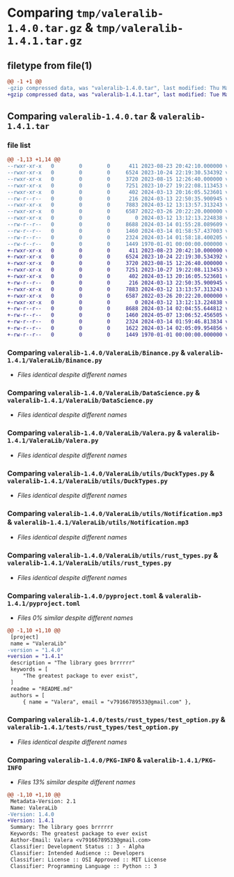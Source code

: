 # Comparing `tmp/valeralib-1.4.0.tar.gz` & `tmp/valeralib-1.4.1.tar.gz`

## filetype from file(1)

```diff
@@ -1 +1 @@
-gzip compressed data, was "valeralib-1.4.0.tar", last modified: Thu Mar 14 01:58:57 2024, max compression
+gzip compressed data, was "valeralib-1.4.1.tar", last modified: Tue May  7 13:06:52 2024, max compression
```

## Comparing `valeralib-1.4.0.tar` & `valeralib-1.4.1.tar`

### file list

```diff
@@ -1,13 +1,14 @@
--rwxr-xr-x   0        0        0      411 2023-08-23 20:42:10.000000 valeralib-1.4.0/README.md
--rwxr-xr-x   0        0        0     6524 2023-10-24 22:19:30.534392 valeralib-1.4.0/ValeraLib/Binance.py
--rwxr-xr-x   0        0        0     3720 2023-08-15 12:26:40.000000 valeralib-1.4.0/ValeraLib/DataScience.py
--rwxr-xr-x   0        0        0     7251 2023-10-27 19:22:08.113453 valeralib-1.4.0/ValeraLib/Valera.py
--rwxr-xr-x   0        0        0      402 2024-03-13 20:16:05.523601 valeralib-1.4.0/ValeraLib/__init__.py
--rw-r--r--   0        0        0      216 2024-03-13 22:50:35.900945 valeralib-1.4.0/ValeraLib/prelude.py
--rwxr-xr-x   0        0        0     7883 2024-03-12 13:13:57.313243 valeralib-1.4.0/ValeraLib/utils/DuckTypes.py
--rwxr-xr-x   0        0        0     6587 2022-03-26 20:22:20.000000 valeralib-1.4.0/ValeraLib/utils/Notification.mp3
--rwxr-xr-x   0        0        0        0 2024-03-12 13:12:13.224838 valeralib-1.4.0/ValeraLib/utils/__init__.py
--rw-r--r--   0        0        0     8688 2024-03-14 01:55:28.089609 valeralib-1.4.0/ValeraLib/utils/rust_types.py
--rw-r--r--   0        0        0     1460 2024-03-14 01:58:57.437003 valeralib-1.4.0/pyproject.toml
--rw-r--r--   0        0        0     2324 2024-03-14 01:58:18.400205 valeralib-1.4.0/tests/rust_types/test_option.py
--rw-r--r--   0        0        0     1449 1970-01-01 00:00:00.000000 valeralib-1.4.0/PKG-INFO
+-rwxr-xr-x   0        0        0      411 2023-08-23 20:42:10.000000 valeralib-1.4.1/README.md
+-rwxr-xr-x   0        0        0     6524 2023-10-24 22:19:30.534392 valeralib-1.4.1/ValeraLib/Binance.py
+-rwxr-xr-x   0        0        0     3720 2023-08-15 12:26:40.000000 valeralib-1.4.1/ValeraLib/DataScience.py
+-rwxr-xr-x   0        0        0     7251 2023-10-27 19:22:08.113453 valeralib-1.4.1/ValeraLib/Valera.py
+-rwxr-xr-x   0        0        0      402 2024-03-13 20:16:05.523601 valeralib-1.4.1/ValeraLib/__init__.py
+-rw-r--r--   0        0        0      216 2024-03-13 22:50:35.900945 valeralib-1.4.1/ValeraLib/prelude.py
+-rwxr-xr-x   0        0        0     7883 2024-03-12 13:13:57.313243 valeralib-1.4.1/ValeraLib/utils/DuckTypes.py
+-rwxr-xr-x   0        0        0     6587 2022-03-26 20:22:20.000000 valeralib-1.4.1/ValeraLib/utils/Notification.mp3
+-rwxr-xr-x   0        0        0        0 2024-03-12 13:12:13.224838 valeralib-1.4.1/ValeraLib/utils/__init__.py
+-rw-r--r--   0        0        0     8688 2024-03-14 02:04:55.644812 valeralib-1.4.1/ValeraLib/utils/rust_types.py
+-rw-r--r--   0        0        0     1460 2024-05-07 13:06:52.456505 valeralib-1.4.1/pyproject.toml
+-rw-r--r--   0        0        0     2324 2024-03-14 01:59:46.813834 valeralib-1.4.1/tests/rust_types/test_option.py
+-rw-r--r--   0        0        0     1622 2024-03-14 02:05:09.954856 valeralib-1.4.1/tests/rust_types/test_result.py
+-rw-r--r--   0        0        0     1449 1970-01-01 00:00:00.000000 valeralib-1.4.1/PKG-INFO
```

### Comparing `valeralib-1.4.0/ValeraLib/Binance.py` & `valeralib-1.4.1/ValeraLib/Binance.py`

 * *Files identical despite different names*

### Comparing `valeralib-1.4.0/ValeraLib/DataScience.py` & `valeralib-1.4.1/ValeraLib/DataScience.py`

 * *Files identical despite different names*

### Comparing `valeralib-1.4.0/ValeraLib/Valera.py` & `valeralib-1.4.1/ValeraLib/Valera.py`

 * *Files identical despite different names*

### Comparing `valeralib-1.4.0/ValeraLib/utils/DuckTypes.py` & `valeralib-1.4.1/ValeraLib/utils/DuckTypes.py`

 * *Files identical despite different names*

### Comparing `valeralib-1.4.0/ValeraLib/utils/Notification.mp3` & `valeralib-1.4.1/ValeraLib/utils/Notification.mp3`

 * *Files identical despite different names*

### Comparing `valeralib-1.4.0/ValeraLib/utils/rust_types.py` & `valeralib-1.4.1/ValeraLib/utils/rust_types.py`

 * *Files identical despite different names*

### Comparing `valeralib-1.4.0/pyproject.toml` & `valeralib-1.4.1/pyproject.toml`

 * *Files 0% similar despite different names*

```diff
@@ -1,10 +1,10 @@
 [project]
 name = "ValeraLib"
-version = "1.4.0"
+version = "1.4.1"
 description = "The library goes brrrrrr"
 keywords = [
     "The greatest package to ever exist",
 ]
 readme = "README.md"
 authors = [
     { name = "Valera", email = "v79166789533@gmail.com" },
```

### Comparing `valeralib-1.4.0/tests/rust_types/test_option.py` & `valeralib-1.4.1/tests/rust_types/test_option.py`

 * *Files identical despite different names*

### Comparing `valeralib-1.4.0/PKG-INFO` & `valeralib-1.4.1/PKG-INFO`

 * *Files 13% similar despite different names*

```diff
@@ -1,10 +1,10 @@
 Metadata-Version: 2.1
 Name: ValeraLib
-Version: 1.4.0
+Version: 1.4.1
 Summary: The library goes brrrrrr
 Keywords: The greatest package to ever exist
 Author-Email: Valera <v79166789533@gmail.com>
 Classifier: Development Status :: 3 - Alpha
 Classifier: Intended Audience :: Developers
 Classifier: License :: OSI Approved :: MIT License
 Classifier: Programming Language :: Python :: 3
```

